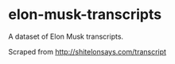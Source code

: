 # elon-musk-transcripts
A dataset of Elon Musk transcripts.

Scraped from http://shitelonsays.com/transcript

